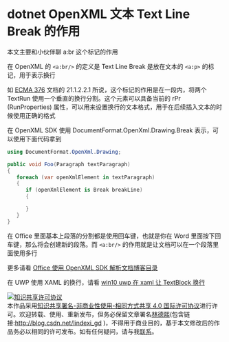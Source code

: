 
# dotnet OpenXML 文本 Text Line Break 的作用

本文主要和小伙伴聊 a:br 这个标记的作用

<!--more-->


<!-- CreateTime:2020/7/22 18:24:08 -->

<!-- 发布 -->

在 OpenXML 的 `<a:br/>` 的定义是 Text Line Break 是放在文本的 `<a:p>` 的标记，用于表示换行

如 [ECMA 376](http://www.ecma-international.org/publications/standards/Ecma-376.htm ) 文档的 21.1.2.2.1 所说，这个标记的作用是在一段内，将两个 TextRun 使用一个垂直的换行分割。这个元素可以具备当前的 rPr (RunProperties) 属性，可以用来设置换行的文本格式，用于在后续插入文本的时候使用正确的格式

在 OpenXML SDK 使用 DocumentFormat.OpenXml.Drawing.Break 表示，可以使用下面代码拿到

```csharp
using DocumentFormat.OpenXml.Drawing;

public void Foo(Paragraph textParagraph)
{
   foreach (var openXmlElement in textParagraph)
   {
      if (openXmlElement is Break breakLine)
      {

      }
   }
}
```

在 Office 里面基本上段落的分割都是使用回车键，也就是你在 Word 里面按下回车键，那么将会创建新的段落。而 `<a:br/>` 的作用就是让文档可以在一个段落里面使用多行

更多请看 [Office 使用 OpenXML SDK 解析文档博客目录](https://blog.lindexi.com/post/Office-%E4%BD%BF%E7%94%A8-OpenXML-SDK-%E8%A7%A3%E6%9E%90%E6%96%87%E6%A1%A3%E5%8D%9A%E5%AE%A2%E7%9B%AE%E5%BD%95.html )

在 UWP 使用 XAML 的换行，请看 [win10 uwp 在 xaml 让 TextBlock 换行](https://blog.lindexi.com/post/win10-uwp-%E5%9C%A8-xaml-%E8%AE%A9-TextBlock-%E6%8D%A2%E8%A1%8C.html )





<a rel="license" href="http://creativecommons.org/licenses/by-nc-sa/4.0/"><img alt="知识共享许可协议" style="border-width:0" src="https://licensebuttons.net/l/by-nc-sa/4.0/88x31.png" /></a><br />本作品采用<a rel="license" href="http://creativecommons.org/licenses/by-nc-sa/4.0/">知识共享署名-非商业性使用-相同方式共享 4.0 国际许可协议</a>进行许可。欢迎转载、使用、重新发布，但务必保留文章署名[林德熙](http://blog.csdn.net/lindexi_gd)(包含链接:http://blog.csdn.net/lindexi_gd )，不得用于商业目的，基于本文修改后的作品务必以相同的许可发布。如有任何疑问，请与我[联系](mailto:lindexi_gd@163.com)。